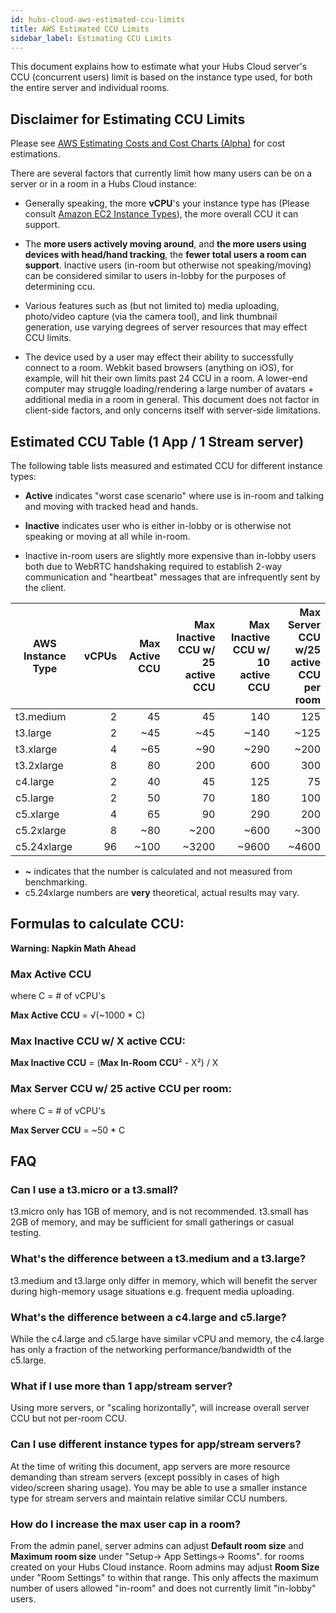 ```yaml
---
id: hubs-cloud-aws-estimated-ccu-limits
title: AWS Estimated CCU Limits
sidebar_label: Estimating CCU Limits
---
```


This document explains how to estimate what your Hubs Cloud server's CCU (concurrent users) limit is based on the instance type used, for both the entire server and individual rooms.

## Disclaimer for Estimating CCU Limits

Please see [AWS Estimating Costs and Cost Charts (Alpha)](./hubs-cloud-aws-estimated-cost-charts.md) for cost estimations.

There are several factors that currently limit how many users can be on a server or in a room in a Hubs Cloud instance: 

* Generally speaking, the more **vCPU**'s your instance type has (Please consult [Amazon EC2 Instance Types](https://aws.amazon.com/ec2/instance-types/)), the more overall CCU it can support.

* The **more users actively moving around**, and **the more users using devices with head/hand tracking**, the **fewer total users a room can support**. Inactive users (in-room but otherwise not speaking/moving) can be considered similar to users in-lobby for the purposes of determining ccu. 

* Various features such as (but not limited to) media uploading, photo/video capture (via the camera tool), and link thumbnail generation, use varying degrees of server resources that may effect CCU limits. 

* The device used by a user may effect their ability to successfully connect to a room. Webkit based browsers (anything on iOS), for example, will hit their own limits past 24 CCU in a room. A lower-end computer may struggle loading/rendering a large number of avatars + additional media in a room in general. This document does not factor in client-side factors, and only concerns itself with server-side limitations.  


## Estimated CCU Table (1 App / 1 Stream server)

The following table lists measured and estimated CCU for different instance types:

* **Active** indicates "worst case scenario" where use is in-room and talking and moving with tracked head and hands.

* **Inactive** indicates user who is either in-lobby or is otherwise not speaking or moving at all while in-room.
 * Inactive in-room users are slightly more expensive than in-lobby users both due to WebRTC handshaking required to establish 2-way communication and "heartbeat" messages that are infrequently sent by the client.

| AWS Instance Type | vCPUs | Max **Active** CCU | Max **Inactive** CCU w/ 25 active CCU | Max **Inactive** CCU w/ 10 active CCU | Max **Server** CCU w/25 active CCU per room |
|-------------------|------:|-------------------:|--------------------------------------:|--------------------------------------:|--------------------------------------------:|
| t3.medium         |     2 |                 45 |                                    45 |                                   140 |                                         125 |
| t3.large          |     2 |                ~45 |                                   ~45 |                                  ~140 |                                        ~125 |
| t3.xlarge         |     4 |                ~65 |                                   ~90 |                                  ~290 |                                        ~200 |
| t3.2xlarge        |     8 |                 80 |                                   200 |                                   600 |                                         300 |
| c4.large          |     2 |                 40 |                                    45 |                                   125 |                                          75 |
| c5.large          |     2 |                 50 |                                    70 |                                   180 |                                         100 |
| c5.xlarge         |     4 |                 65 |                                    90 |                                   290 |                                         200 |
| c5.2xlarge        |     8 |                ~80 |                                  ~200 |                                  ~600 |                                        ~300 |
| c5.24xlarge       |    96 |               ~100 |                                 ~3200 |                                 ~9600 |                                       ~4600 |

* **~** indicates that the number is calculated and not measured from benchmarking.
* c5.24xlarge numbers are **very** theoretical, actual results may vary.

## Formulas to calculate CCU:

**Warning: Napkin Math Ahead**

### Max Active CCU
where C = # of vCPU's

**Max Active CCU** = √(~1000 * C)

### Max Inactive CCU w/ X active CCU:
**Max Inactive CCU** = (**Max In-Room CCU**² - X²) / X

### Max Server CCU w/ 25 active CCU per room: 
where C = # of vCPU's

**Max Server CCU** = ~50 * C 

## FAQ

### Can I use a t3.micro or a t3.small?
t3.micro only has 1GB of memory, and is not recommended. t3.small has 2GB of memory, and may be sufficient for small gatherings or casual testing. 

### What's the difference between a t3.medium and a t3.large?
t3.medium and t3.large only differ in memory, which will benefit the server during high-memory usage situations e.g. frequent media uploading. 

### What's the difference between a c4.large and c5.large?
While the c4.large and c5.large have similar vCPU and memory, the c4.large has only a fraction of the networking performance/bandwidth of the c5.large.

### What if I use more than 1 app/stream server?
Using more servers, or "scaling horizontally", will increase overall server CCU but not per-room CCU.

### Can I use different instance types for app/stream servers?
At the time of writing this document, app servers are more resource demanding than stream servers (except possibly in cases of high video/screen sharing usage). You may be able to use a smaller instance type for stream servers and maintain relative similar CCU numbers.

### How do I increase the max user cap in a room?
From the admin panel, server admins can adjust **Default room size** and **Maximum room size** under "Setup-> App Settings-> Rooms". for rooms created on your Hubs Cloud instance. Room admins may adjust **Room Size** under "Room Settings" to within that range. This only affects the maximum number of users allowed "in-room" and does not currently limit "in-lobby" users. 

